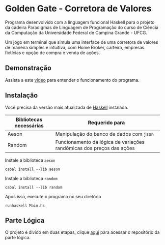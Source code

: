 # Golden Gate - Corretora de Valores

Programa desenvolvido com a linguagem funcional Haskell para o projeto da cadeira Paradigmas de Linguagem de Programação do curso de Ciência da Computação da Universidade Federal de Campina Grande - UFCG.

Um jogo em terminal que simula uma interface de uma corretora de valores de maneira simples e intuitiva, com Home Broker, carteira, empresas fictícias e opção de compra e venda de ações.


## Demonstração
Assista a este [vídeo](https://www.youtube.com/watch?v=G0oL7a8rMmM) para entender o funcionamento do programa.

## Instalação
Você precisa da versão mais atualizada de [Haskell](https://www.haskell.org/ghcup/install/) instalada.


|Bibliotecas necessárias|Requerido para|
|-----------------------|--------------|
| Aeson                 |Manipulação do banco de dados com `json`|
| Random                |Funcionamento da lógica de variações randômicas dos preços das ações|


Instale a biblioteca `aeson`

    cabal install --lib aeson

Instale a biblioteca `random`

    cabal install --lib random

Após isso, execute o programa no seu diretório

    runhaskell Main.hs


## Parte Lógica

O projeto é divido em duas etapas, clique [aqui](https://github.com/ProjetoPLP/ProjetoPLPProlog) para acessar o repositório da parte lógica.
